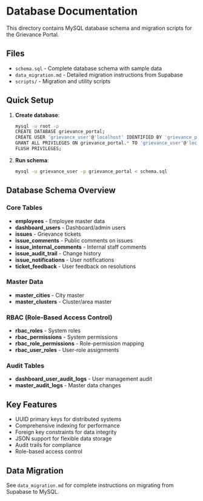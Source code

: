
# Database Documentation

This directory contains MySQL database schema and migration scripts for the Grievance Portal.

## Files

- `schema.sql` - Complete database schema with sample data
- `data_migration.md` - Detailed migration instructions from Supabase
- `scripts/` - Migration and utility scripts

## Quick Setup

1. **Create database**:
   ```bash
   mysql -u root -p
   CREATE DATABASE grievance_portal;
   CREATE USER 'grievance_user'@'localhost' IDENTIFIED BY 'grievance_password';
   GRANT ALL PRIVILEGES ON grievance_portal.* TO 'grievance_user'@'localhost';
   FLUSH PRIVILEGES;
   ```

2. **Run schema**:
   ```bash
   mysql -u grievance_user -p grievance_portal < schema.sql
   ```

## Database Schema Overview

### Core Tables

- **employees** - Employee master data
- **dashboard_users** - Dashboard/admin users
- **issues** - Grievance tickets
- **issue_comments** - Public comments on issues
- **issue_internal_comments** - Internal staff comments
- **issue_audit_trail** - Change history
- **issue_notifications** - User notifications
- **ticket_feedback** - User feedback on resolutions

### Master Data

- **master_cities** - City master
- **master_clusters** - Cluster/area master

### RBAC (Role-Based Access Control)

- **rbac_roles** - System roles
- **rbac_permissions** - System permissions
- **rbac_role_permissions** - Role-permission mapping
- **rbac_user_roles** - User-role assignments

### Audit Tables

- **dashboard_user_audit_logs** - User management audit
- **master_audit_logs** - Master data changes

## Key Features

- UUID primary keys for distributed systems
- Comprehensive indexing for performance
- Foreign key constraints for data integrity
- JSON support for flexible data storage
- Audit trails for compliance
- Role-based access control

## Data Migration

See `data_migration.md` for complete instructions on migrating from Supabase to MySQL.
